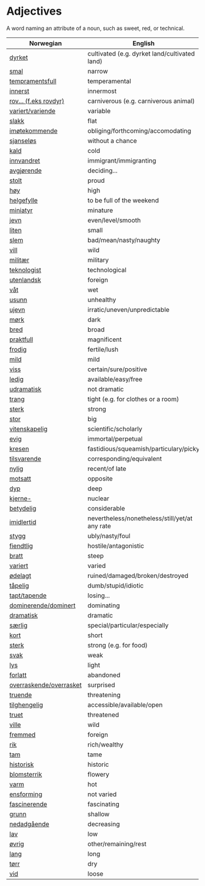 # Adjectives

A word naming an attribute of a noun, such as sweet, red, or technical.

| Norwegian | English |
| --- | --- |
| [dyrket](https://www.ordnett.no/search?language=no&phrase=dyrket) | cultivated (e.g. dyrket land/cultivated land) |
| [smal](https://www.ordnett.no/search?language=no&phrase=smal) | narrow |
| [tempramentsfull](https://www.ordnett.no/search?language=no&phrase=tempramentsfull) | temperamental |
| [innerst](https://www.ordnett.no/search?language=no&phrase=innerst) | innermost |
| [rov... (f.eks rovdyr)](https://www.ordnett.no/search?language=no&phrase=rov...%20(f.eks%20rovdyr)) | carniverous (e.g. carniverous animal) |
| [variert/variende](https://www.ordnett.no/search?language=no&phrase=variert/variende) | variable |
| [slakk](https://www.ordnett.no/search?language=no&phrase=slakk) | flat |
| [imøtekommende](https://www.ordnett.no/search?language=no&phrase=imøtekommende) | obliging/forthcoming/accomodating |
| [sjanseløs](https://www.ordnett.no/search?language=no&phrase=sjanseløs) | without a chance |
| [kald](https://www.ordnett.no/search?language=no&phrase=kald) | cold |
| [innvandret](https://www.ordnett.no/search?language=no&phrase=innvandret) | immigrant/immigranting |
| [avgjørende](https://www.ordnett.no/search?language=no&phrase=avgjørende) | deciding... |
| [stolt](https://www.ordnett.no/search?language=no&phrase=stolt) | proud |
| [høy](https://www.ordnett.no/search?language=no&phrase=høy) | high |
| [helgefylle](https://www.ordnett.no/search?language=no&phrase=helgefylle) | to be full of the weekend |
| [miniatyr](https://www.ordnett.no/search?language=no&phrase=miniatyr) | minature |
| [jevn](https://www.ordnett.no/search?language=no&phrase=jevn) | even/level/smooth |
| [liten](https://www.ordnett.no/search?language=no&phrase=liten) | small |
| [slem](https://www.ordnett.no/search?language=no&phrase=slem) | bad/mean/nasty/naughty |
| [vill](https://www.ordnett.no/search?language=no&phrase=vill) | wild |
| [militær](https://www.ordnett.no/search?language=no&phrase=militær) | military |
| [teknologist](https://www.ordnett.no/search?language=no&phrase=teknologist) | technological |
| [utenlandsk](https://www.ordnett.no/search?language=no&phrase=utenlandsk) | foreign |
| [våt](https://www.ordnett.no/search?language=no&phrase=våt) | wet |
| [usunn](https://www.ordnett.no/search?language=no&phrase=usunn) | unhealthy |
| [ujevn](https://www.ordnett.no/search?language=no&phrase=ujevn) | irratic/uneven/unpredictable |
| [mørk](https://www.ordnett.no/search?language=no&phrase=mørk) | dark |
| [bred](https://www.ordnett.no/search?language=no&phrase=bred) | broad |
| [praktfull](https://www.ordnett.no/search?language=no&phrase=praktfull) | magnificent |
| [frodig](https://www.ordnett.no/search?language=no&phrase=frodig) | fertile/lush |
| [mild](https://www.ordnett.no/search?language=no&phrase=mild) | mild |
| [viss](https://www.ordnett.no/search?language=no&phrase=viss) | certain/sure/positive |
| [ledig](https://www.ordnett.no/search?language=no&phrase=ledig) | available/easy/free |
| [udramatisk](https://www.ordnett.no/search?language=no&phrase=udramatisk) | not dramatic |
| [trang](https://www.ordnett.no/search?language=no&phrase=trang) | tight (e.g. for clothes or a room) |
| [sterk](https://www.ordnett.no/search?language=no&phrase=sterk) | strong |
| [stor](https://www.ordnett.no/search?language=no&phrase=stor) | big |
| [vitenskapelig](https://www.ordnett.no/search?language=no&phrase=vitenskapelig) | scientific/scholarly |
| [evig](https://www.ordnett.no/search?language=no&phrase=evig) | immortal/perpetual |
| [kresen](https://www.ordnett.no/search?language=no&phrase=kresen) | fastidious/squeamish/particulary/picky |
| [tilsvarende](https://www.ordnett.no/search?language=no&phrase=tilsvarende) | corresponding/equivalent |
| [nylig](https://www.ordnett.no/search?language=no&phrase=nylig) | recent/of late |
| [motsatt](https://www.ordnett.no/search?language=no&phrase=motsatt) | opposite |
| [dyp](https://www.ordnett.no/search?language=no&phrase=dyp) | deep |
| [kjerne-](https://www.ordnett.no/search?language=no&phrase=kjerne-) | nuclear |
| [betydelig](https://www.ordnett.no/search?language=no&phrase=betydelig) | considerable |
| [imidlertid](https://www.ordnett.no/search?language=no&phrase=imidlertid) | nevertheless/nonetheless/still/yet/at any rate |
| [stygg](https://www.ordnett.no/search?language=no&phrase=stygg) | ubly/nasty/foul |
| [fiendtlig](https://www.ordnett.no/search?language=no&phrase=fiendtlig) | hostile/antagonistic |
| [bratt](https://www.ordnett.no/search?language=no&phrase=bratt) | steep |
| [variert](https://www.ordnett.no/search?language=no&phrase=variert) | varied |
| [ødelagt](https://www.ordnett.no/search?language=no&phrase=ødelagt) | ruined/damaged/broken/destroyed |
| [tåpelig](https://www.ordnett.no/search?language=no&phrase=tåpelig) | dumb/stupid/idiotic |
| [tapt/tapende](https://www.ordnett.no/search?language=no&phrase=tapt/tapende) | losing... |
| [dominerende/dominert](https://www.ordnett.no/search?language=no&phrase=dominerende/dominert) | dominating |
| [dramatisk](https://www.ordnett.no/search?language=no&phrase=dramatisk) | dramatic |
| [særlig](https://www.ordnett.no/search?language=no&phrase=særlig) | special/particular/especially |
| [kort](https://www.ordnett.no/search?language=no&phrase=kort) | short |
| [sterk](https://www.ordnett.no/search?language=no&phrase=sterk) | strong (e.g. for food) |
| [svak](https://www.ordnett.no/search?language=no&phrase=svak) | weak |
| [lys](https://www.ordnett.no/search?language=no&phrase=lys) | light |
| [forlatt](https://www.ordnett.no/search?language=no&phrase=forlatt) | abandoned |
| [overraskende/overrasket](https://www.ordnett.no/search?language=no&phrase=overraskende/overrasket) | surprised |
| [truende](https://www.ordnett.no/search?language=no&phrase=truende) | threatening |
| [tilghengelig](https://www.ordnett.no/search?language=no&phrase=tilghengelig) | accessible/available/open |
| [truet](https://www.ordnett.no/search?language=no&phrase=truet) | threatened |
| [ville](https://www.ordnett.no/search?language=no&phrase=ville) | wild |
| [fremmed](https://www.ordnett.no/search?language=no&phrase=fremmed) | foreign |
| [rik](https://www.ordnett.no/search?language=no&phrase=rik) | rich/wealthy |
| [tam](https://www.ordnett.no/search?language=no&phrase=tam) | tame |
| [historisk](https://www.ordnett.no/search?language=no&phrase=historisk) | historic |
| [blomsterrik](https://www.ordnett.no/search?language=no&phrase=blomsterrik) | flowery |
| [varm](https://www.ordnett.no/search?language=no&phrase=varm) | hot |
| [ensforming](https://www.ordnett.no/search?language=no&phrase=ensforming) | not varied |
| [fascinerende](https://www.ordnett.no/search?language=no&phrase=fascinerende) | fascinating |
| [grunn](https://www.ordnett.no/search?language=no&phrase=grunn) | shallow |
| [nedadgående](https://www.ordnett.no/search?language=no&phrase=nedadgående) | decreasing |
| [lav](https://www.ordnett.no/search?language=no&phrase=lav) | low |
| [øvrig](https://www.ordnett.no/search?language=no&phrase=øvrig) | other/remaining/rest |
| [lang](https://www.ordnett.no/search?language=no&phrase=lang) | long |
| [tørr](https://www.ordnett.no/search?language=no&phrase=tørr) | dry |
| [vid](https://www.ordnett.no/search?language=no&phrase=vid) | loose |

